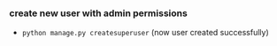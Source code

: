 ### create new user with admin permissions

- `python manage.py createsuperuser`
(now user created successfully)